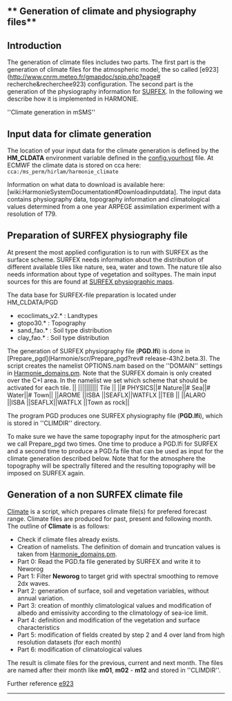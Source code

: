 

## ** Generation of climate and physiography files**

## Introduction

The generation of climate files includes two parts. The first part is the generation of climate files for the atmospheric model, the so called 
[e923](http://www.cnrm.meteo.fr/gmapdoc/spip.php?page# recherche&recherchee923) configuration. The second part is the generation of the physiography information for 
[SURFEX](http://www.cnrm-game-meteo.fr/surfex/). In the following we describe how it is implemented in HARMONIE.

''Climate generation in mSMS''

## Input data for climate generation
The location of your input data for the climate generation is defined by the **HM_CLDATA** environment variable defined in the [config.yourhost](Harmonie/config-sh/config.ecgb-cca?rev=release-43h2.beta.3) file. At ECMWF the climate data is stored on cca here:
` cca:/ms_perm/hirlam/harmonie_climate `

Information on what data to download is available here: [wiki:HarmonieSystemDocumentation#Downloadinputdata]. The input data contains physiography data, topography information and climatological values determined from a one year ARPEGE assimilation experiment with a resolution of T79. 

## Preparation of SURFEX physiography file

At present the most applied configuration is to run with SURFEX as the surface scheme. SURFEX needs information about the distribution of different available tiles like nature, sea, water and town. The nature tile also needs information about type of vegetation and soiltypes. The main input sources for this are found at [SURFEX physiographic maps](http://www.cnrm-game-meteo.fr/surfex/spip.php?rubrique14).

The data base for SURFEX-file preparation is located under HM_CLDATA/PGD
 * ecoclimats_v2.* : Landtypes
 * gtopo30.* : Topography
 * sand_fao.* : Soil type distribution
 * clay_fao.* : Soil type distribution

The generation of SURFEX physiography file (**PGD.lfi**) is done in [Prepare_pgd](Harmonie/scr/Prepare_pgd?rev# release-43h2.beta.3). The script creates the namelist OPTIONS.nam based on the ''DOMAIN'' settings in [Harmonie_domains.pm](Harmonie/scr/Harmonie_domains.pm?revrelease-43h2.beta.3). Note that the SURFEX domain is only created over the C+I area. In the namelist we set which scheme that should be activated for each tile.
 || |||||||||| Tile || 
 ||# PHYSICS||# Nature||# Sea||# Water||# Town||
 ||AROME  ||ISBA  ||SEAFLX||WATFLX ||TEB         ||
 ||ALARO  ||ISBA  ||SEAFLX||WATFLX ||Town as rock||

The program PGD produces one SURFEX physiography file (**PGD.lfi**), which is stored in ''CLIMDIR'' directory.

To make sure we have the same topography input for the atmospheric part we call Prepare_pgd two times. One time to produce a PGD.lfi for SURFEX and a second time to produce a PGD.fa file that can be used as input for the climate generation described below. Note that for the atmosphere the topography will be spectrally filtered and the resulting topography will be imposed on SURFEX again.
 
## Generation of a non SURFEX climate file

[Climate](Harmonie/scr/Climate?rev=release-43h2.beta.3) is a script, which prepares climate file(s) for 
prefered forecast range. Climate files are produced for past, present and following month. The outline of **Climate** is as follows:

 * Check if climate files already exists.
 * Creation of namelists. The definition of domain and truncation values is taken from [Harmonie_domains.pm](Harmonie/scr/Harmonie_domains.pm?rev=release-43h2.beta.3).
 * Part 0: Read the PGD.fa file generated by SURFEX and write it to Neworog
 * Part 1: Filter  __Neworog__ to target grid with spectral smoothing to remove 2dx waves.
 * Part 2: generation of surface, soil and vegetation variables, without annual variation.
 * Part 3: creation of monthly climatological values and  modification of albedo and emissivity according to the climatology of sea-ice limit.
 * Part 4: definition and modification of the vegetation and surface characteristics
 * Part 5: modification of fields created by step 2 and 4 over land from high resolution datasets (for each month)
 * Part 6: modification of climatological values
 
 The result is climate files for the previous, current and next month. The files are named after their month like **m01**, **m02** - **m12** and stored in ''CLIMDIR''.

Further reference [e923](http://www.cnrm.meteo.fr/gmapdoc/IMG/ps/e923_users.ps)


----


